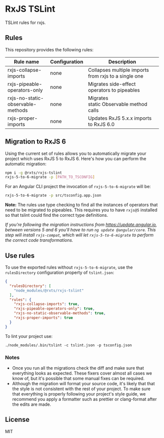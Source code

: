 # RxJS TSLint

TSLint rules for rxjs.

## Rules

This repository provides the following rules:

| Rule name                         | Configuration | Description                                          |
| --------------------------------- | ------------- | ---------------------------------------------------- |
| rxjs-collapse-imports             | none          | Collapses multiple imports from rxjs to a single one |
| rxjs-pipeable-operators-only      | none          | Migrates side-effect operators to pipeables          |
| rxjs-no-static-observable-methods | none          | Migrates static Observable method calls              |
| rxjs-proper-imports               | none          | Updates RxJS 5.x.x imports to RxJS 6.0               |

## Migration to RxJS 6

Using the current set of rules allows you to automatically migrate your project which uses RxJS 5 to RxJS 6. Here's how you can perform the automatic migration:

```bash
npm i -g @rxts/rxjs-tslint
rxjs-5-to-6-migrate -p [PATH_TO_TSCONFIG]
```

For an Angular CLI project the invocation of `rxjs-5-to-6-migrate` will be:

```bash
rxjs-5-to-6-migrate -p src/tsconfig.app.json
```

**Note:** The rules use type checking to find all the instances of operators that need to be migrated to pipeables. This requires you to have `rxjs@5` installed so that tslint could find the correct type definitions.

*If you're following the migration instructions from https://update.angular.io, between versions 5 and 6 you'll have to run `ng update @angular/core`. This step will install `rxjs-compat`, which will let `rxjs-5-to-6-migrate` to perform the correct code transformations.*

## Use rules

To use the exported rules without `rxjs-5-to-6-migrate`, use the `rulesDirectory` configuration property of `tslint.json`:

```json
{
  "rulesDirectory": [
    "node_modules/@rxts/rxjs-tslint"
  ],
  "rules": {
    "rxjs-collapse-imports": true,
    "rxjs-pipeable-operators-only": true,
    "rxjs-no-static-observable-methods": true,
    "rxjs-proper-imports": true
  }
}
```

To lint your project use:

```
./node_modules/.bin/tslint -c tslint.json -p tsconfig.json
```

### Notes

* Once you run all the migrations check the diff and make sure that everything looks as expected. These fixers cover almost all cases we know of, but it's possible that some manual fixes can be required.
* Although the migration will format your source code, it's likely that that the style is not consistent with the rest of your project. To make sure that everything is properly following your project's style guide, we recommend you apply a formatter such as prettier or clang-format after the edits are made.

## License

MIT
